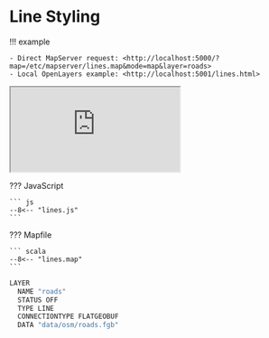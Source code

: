 # Line Styling

!!! example

    - Direct MapServer request: <http://localhost:5000/?map=/etc/mapserver/lines.map&mode=map&layer=roads>
    - Local OpenLayers example: <http://localhost:5001/lines.html>

<div class="map">
  <iframe src="https://geographika.github.io/getting-started-with-mapserver-demo/lines.html"></iframe>
</div>


??? JavaScript

    ``` js
    --8<-- "lines.js"
    ```

??? Mapfile

    ``` scala
    --8<-- "lines.map"
    ```

```scala
LAYER
  NAME "roads"
  STATUS OFF
  TYPE LINE
  CONNECTIONTYPE FLATGEOBUF
  DATA "data/osm/roads.fgb"
```

